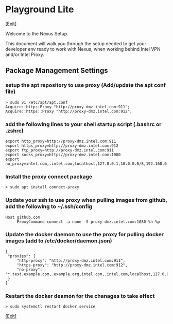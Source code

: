 # Playground Lite

[[Exit]](../../README.md)  

Welcome to the Nexus Setup.

This document will walk you through the setup needed to get your developer env ready to work with Nexus, when working behind Intel VPN and/or Intel Proxy.


## Package Management Settings

### setup the apt repository to use proxy (Add/update the apt conf file)
```
> sudo vi /etc/apt/apt.conf
Acquire::http::Proxy "http://proxy-dmz.intel.com:911";
Acquire::https::Proxy "http://proxy-dmz.intel.com:912";
```

### add the following lines to your shell startup script (.bashrc or .zshrc)
```
export http_proxy=http://proxy-dmz.intel.com:911
export https_proxy=http://proxy-dmz.intel.com:912
export ftp_proxy=http://proxy-dmz.intel.com:911
export socks_proxy=http://proxy-dmz.intel.com:1080
export no_proxy=intel.com,.intel.com,localhost,127.0.0.1,10.0.0.0/8,192.168.0.0/16,172.16.0.0/12
```

### Install the proxy connect package 
```
> sudo apt install connect-proxy
```

### Update your ssh to use proxy when pulling images from github, add the following to ~/.ssh/config
```
Host github.com
     ProxyCommand connect -a none -S proxy-dmz.intel.com:1080 %h %p
```

### Update the docker daemon to use the proxy for pulling docker images (add to /etc/docker/daemon.json)
```
{
 "proxies": {
     "http-proxy": "http://proxy-dmz.intel.com:911",
     "https-proxy": "http://proxy-dmz.intel.com:912",
     "no-proxy": "*.test.example.com,.example.org,intel.com,.intel.com,localhost,127.0.0.1,10.0.0.0/8,192.168.0.0/16,172.16.0.0/12"
 }
}
```

### Restart the docker deamon for the chanages to take effect
```
> sudo systemctl restart docker.service
```

[[Exit]](../../README.md) 

